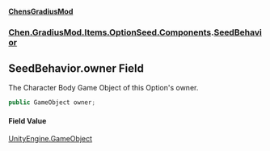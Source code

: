 #### [ChensGradiusMod](index 'index')
### [Chen.GradiusMod.Items.OptionSeed.Components](DLK6_XagJC8yDTIwBWv4gg 'Chen.GradiusMod.Items.OptionSeed.Components').[SeedBehavior](DzDEYY3b5XN15kC+ypLh7A 'Chen.GradiusMod.Items.OptionSeed.Components.SeedBehavior')
## SeedBehavior.owner Field
The Character Body Game Object of this Option's owner.  
```csharp
public GameObject owner;
```
#### Field Value
[UnityEngine.GameObject](https://docs.microsoft.com/en-us/dotnet/api/UnityEngine.GameObject 'UnityEngine.GameObject')

